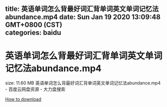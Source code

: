 
title: 英语单词怎么背最好词汇背单词英文单词记忆法abundance.mp4
date: Sun Jan 19 2020 13:09:48 GMT+0800 (CST)    
categories: baidu
---

# 英语单词怎么背最好词汇背单词英文单词记忆法abundance.mp4
size: 11.60 MB
 英语单词怎么背最好词汇背单词英文单词记忆法abundance.mp4 - 百度云网盘资源 - 大力盘搜索
 

[How to download](https://bpcam.bemobtrk.com/go/2ceec3aa-1ca2-46d6-b9ff-aaa5c184517c?jno=279)